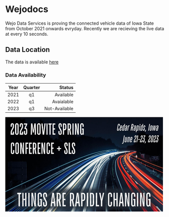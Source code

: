 # Wejodocs
Wejo Data Services is proving the connected vehicle data of Iowa State from October 2021 onwards evryday. Recently we are recieving the live data at every 10 seconds.

## Data Location
The data is available [here](https://s3.console.aws.amazon.com/s3/home?region=us-east-1#)

### Data Availability

| Year       | Quarter           |Status  |
| ------------- |:-------------:| -----:|
| 2021 | q1 | Available |
| 2022 | q1 |   Avaialable |
| 2023 | q3 | Not-Available |

<img src="g.jpg" width="500" height="300">
